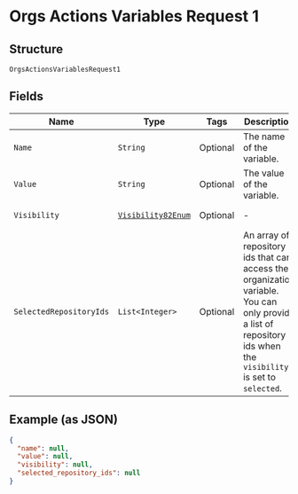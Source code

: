 
# Orgs Actions Variables Request 1

## Structure

`OrgsActionsVariablesRequest1`

## Fields

| Name | Type | Tags | Description | Getter | Setter |
|  --- | --- | --- | --- | --- | --- |
| `Name` | `String` | Optional | The name of the variable. | String getName() | setName(String name) |
| `Value` | `String` | Optional | The value of the variable. | String getValue() | setValue(String value) |
| `Visibility` | [`Visibility82Enum`](../../doc/models/visibility-82-enum.md) | Optional | - | Visibility82Enum getVisibility() | setVisibility(Visibility82Enum visibility) |
| `SelectedRepositoryIds` | `List<Integer>` | Optional | An array of repository ids that can access the organization variable. You can only provide a list of repository ids when the `visibility` is set to `selected`. | List<Integer> getSelectedRepositoryIds() | setSelectedRepositoryIds(List<Integer> selectedRepositoryIds) |

## Example (as JSON)

```json
{
  "name": null,
  "value": null,
  "visibility": null,
  "selected_repository_ids": null
}
```

